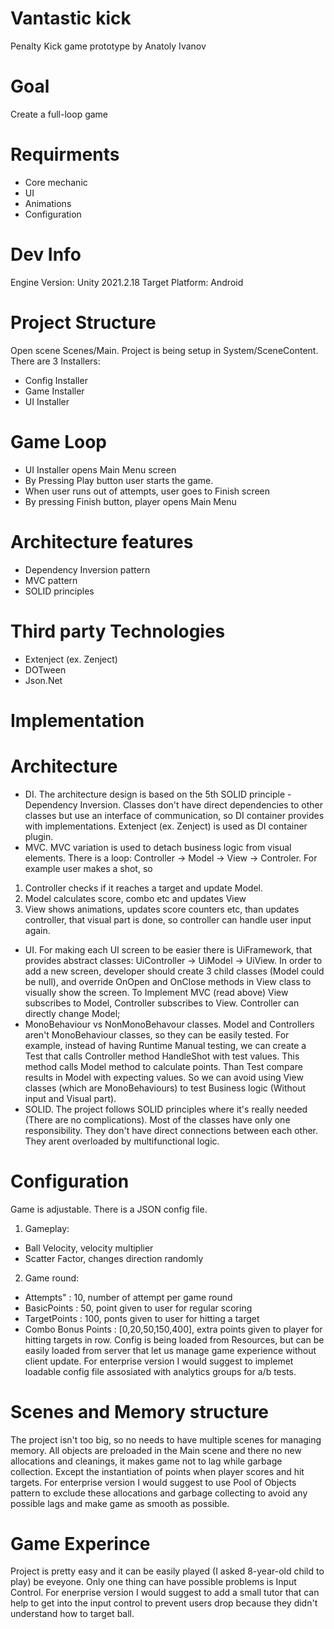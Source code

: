 # Vantastic kick
Penalty Kick game prototype
by Anatoly Ivanov
# Goal
Create a full-loop game
# Requirments
- Core mechanic
- UI
- Animations
- Configuration
# Dev Info
Engine Version: Unity 2021.2.18
Target Platform: Android
# Project Structure
Open scene Scenes/Main.
Project is being setup in System/SceneContent.
There are 3 Installers:
- Config Installer
- Game Installer
- UI Installer
# Game Loop
- UI Installer opens Main Menu screen
- By Pressing Play button user starts the game.
- When user runs out of attempts, user goes to Finish screen
- By pressing Finish button, player opens Main Menu
# Architecture features
- Dependency Inversion pattern
- MVC pattern
- SOLID principles
# Third party Technologies
- Extenject (ex. Zenject)
- DOTween
- Json.Net
# Implementation
# Architecture
- DI.
The architecture design is based on the 5th SOLID principle - Dependency Inversion.
Classes don't have direct dependencies to other classes but use an interface of communication, so
DI container provides with implementations. Extenject (ex. Zenject) is used as DI container plugin.
- MVC. 
MVC variation is used to detach business logic from visual elements. There is a loop: 
Controller -> Model -> View -> Controler.
For example user makes a shot, so
1. Controller checks if it reaches a target and update Model.
2. Model calculates score, combo etc and updates View
3. View shows animations, updates score counters etc, than updates controller, that
visual part is done, so controller can handle user input again.
- UI.
For making each UI screen to be easier there is UiFramework, that provides abstract classes:
UiController -> UiModel -> UiView.
In order to add a new screen, developer should create 3 child classes (Model could be null),
and override OnOpen and OnClose methods in View class to visually show the screen.
To Implement MVC (read above) View subscribes to Model, Controller subscribes to View.
Controller can directly change Model;
- MonoBehaviour vs NonMonoBehavour classes.
Model and Controllers aren't MonoBehaviour classes, so they can be easily tested.
For example, instead of having Runtime Manual testing, we can create a Test that
calls Controller method HandleShot with test values. This method calls Model method
to calculate points. Than Test compare results in Model with expecting values.
So we can avoid using View classes (which are MonoBehaviours) to test Business logic
(Without input and Visual part).
- SOLID.
The project follows SOLID principles where it's really needed (There are no complications).
Most of the classes have only one responsibility. They don't have direct connections between each other. They arent overloaded by
multifunctional logic.
# Configuration
Game is adjustable. There is a JSON config file.
1. Gameplay:
- Ball Velocity, velocity multiplier
- Scatter Factor, changes direction randomly
2. Game round:
- Attempts" : 10, number of attempt per game round
- BasicPoints : 50, point given to user for regular scoring 
- TargetPoints : 100, ponts given to user for hitting a target
- Combo Bonus Points : [0,20,50,150,400], extra points given to player for hitting targets in row.
Config is being loaded from Resources, but can be easily loaded from server that let us manage game experience
without client update.
For enterprise version I would suggest to implemet loadable config file assosiated with analytics groups for a/b tests.
# Scenes and Memory structure
The project isn't too big, so no needs to have multiple scenes for managing memory.
All objects are preloaded in the Main scene and there no new allocations and cleanings, it
makes game not to lag while garbage collection. Except the instantiation of points when player
scores and hit targets. For enterprise version I would suggest to use Pool of Objects pattern to exclude these
allocations and garbage collecting to avoid any possible lags and make game as smooth as possible.
# Game Experince
Project is pretty easy and it can be easily played (I asked 8-year-old child to play) be eveyone.
Only one thing can have possible problems is Input Control. For enerprise version I would suggest to add a small tutor
that can help to get into the input control to prevent users drop because they didn't understand how to target ball.
